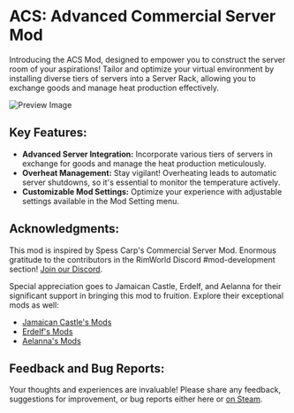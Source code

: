 # ACS: Advanced Commercial Server Mod
Introducing the ACS Mod, designed to empower you to construct the server room of your aspirations! Tailor and optimize your virtual environment by installing diverse tiers of servers into a Server Rack, allowing you to exchange goods and manage heat production effectively.

![Preview Image](ACS-AdvancedCommercialServer/Source/Photoshop/preview.jpg)

## Key Features:
- **Advanced Server Integration:** Incorporate various tiers of servers in exchange for goods and manage the heat production meticulously.
- **Overheat Management:** Stay vigilant! Overheating leads to automatic server shutdowns, so it's essential to monitor the temperature actively.
- **Customizable Mod Settings:** Optimize your experience with adjustable settings available in the Mod Setting menu.

## Acknowledgments:
This mod is inspired by Spess Carp's Commercial Server Mod. Enormous gratitude to the contributors in the RimWorld Discord #mod-development section! [Join our Discord](https://discord.gg/rimworld).

Special appreciation goes to Jamaican Castle, Erdelf, and Aelanna for their significant support in bringing this mod to fruition. Explore their exceptional mods as well:
- [Jamaican Castle's Mods](https://steamcommunity.com/profiles/76561197998915712/myworkshopfiles/)
- [Erdelf's Mods](https://steamcommunity.com/id/erdelf/myworkshopfiles/)
- [Aelanna's Mods](https://steamcommunity.com/id/aelanna/myworkshopfiles/)

## Feedback and Bug Reports:
Your thoughts and experiences are invaluable! Please share any feedback, suggestions for improvement, or bug reports either here or [on Steam](https://github.com/Georodin/Advanced-Commercial-Server-Racks).
